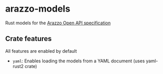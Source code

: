 # arazzo-models
Rust models for the [Arazzo Open API specification](https://spec.openapis.org/arazzo/latest.html)

## Crate features
All features are enabled by default

* `yaml`: Enables loading the models from a YAML document (uses yaml-rust2 crate)
 
